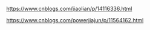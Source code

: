 https://www.cnblogs.com/jiaolian/p/14116336.html

https://www.cnblogs.com/powerjiajun/p/11564162.html